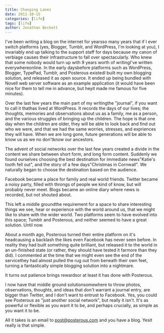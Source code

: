 ```yaml
---
title: Changing Lanes
date: 2011-10-15
categories: [life]
tags: [life]
author: Jonathan Beckett
---
```


I've been writing a blog on the internet for yearsso many years that if I ever switch platforms (yes, Blogger, Tumblr, and WordPress, I'm looking at you), I invariably end up talking to the support staff for days because my canon of verbiage causes their infrastructure to fall over spectacularly. Who knew that some nobody would turn up with 9 years worth of writingI've written everywhereonline. In the early daysbefore platforms such as WordPress, Blogger, TypePad, Tumblr, and Posterous existedI built my own blogging solution, and released it as open source. It ended up being bundled with Novell web server software as an example application (it would have been nice for them to tell me in advance, but heyit made me famous for five minutes).

Over the last few years the main part of my writingthe "journal", if you want to call it thathas lived at WordPress. It records the days of our lives; the thoughts, memories and observations about us as a family, me as a person, and the various struggles of bringing up the children. The hope is that one day when the children are older, they will be able to look back and find out who we were, and that we had the same worries, stresses, and expriences they will have. When we are long gone, future generations will be able to know us as we no don'tknow our ancestors.

The advent of social networks over the last few years created a divide in the content we share between short form, and long form content. Suddenly we found ourselves choosing the best destination for immediate news"Katie's tooth fell out", and the story of a few days"Christmas in Cornwall". We naturally began to choose the destination based on the audience.

Facebook became a place for family and real world friends. Twitter became a noisy party, filled with throngs of people we kind of know, but will probably never meet. Blogs became an online diary where news is recorded, but not shouted about.

This left a middle groundthe requirement for a space to share interesting things we see, hear or experience with the world around us, that we might like to share with the wider world. Two platforms seem to have evolved into this space; Tumblr and Posterous, and neither seemed to have a great solution. Until now.

About a month ago, Posterous turned their entire platform on it's headcausing a backlash the likes even Facebook has never seen before. In reality they had built something quite brilliant, but released it to the world in an un-finished state (or rather, they should have tested it farmore than they did). I commented at the time that we might even see the end of the servicethey had almost pulled the rug out from beneath their own feet, turning a fantastically simple blogging solution into a nightmare.

It turns out patience brings rewardsor at least it has done with Posterous.

I now have that middle ground solutionsomewhere to throw photos, observations, thoughts, and ideas that don't warrant a journal entry, are bigger than Twitter, and I don't want to entrust to Facebook. Yes, you could see Posterous as "just another social network", but really it isn't. It's as powerful or flexible as you want it to be, and perhaps crucially, as simple as you want it to be.

All it takes is an email to post@posterous.com and you have a blog. Yesit really is that simple.